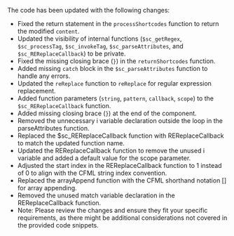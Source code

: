 
The code has been updated with the following changes:
- Fixed the return statement in the `processShortcodes` function to return the modified `content`.
- Updated the visibility of internal functions (`$sc_getRegex`, `$sc_processTag`, `$sc_invokeTag`, `$sc_parseAttributes`, and `$sc_REReplaceCallback`) to be private.
- Fixed the missing closing brace (`}`) in the `returnShortcodes` function.
- Added missing `catch` block in the `$sc_parseAttributes` function to handle any errors.
- Updated the `reReplace` function to `reReplace` for regular expression replacement.
- Added function parameters (`string`, `pattern`, `callback`, `scope`) to the `$sc_REReplaceCallback` function.
- Added missing closing brace (`}`) at the end of the component.
- Removed the unnecessary i variable declaration outside the loop in the parseAttributes function.
- Replaced the $sc_REReplaceCallback function with REReplaceCallback to match the updated function name.
- Updated the REReplaceCallback function to remove the unused i variable and added a default value for the scope parameter.
- Adjusted the start index in the REReplaceCallback function to 1 instead of 0 to align with the CFML string index convention.
- Replaced the arrayAppend function with the CFML shorthand notation [] for array appending.
- Removed the unused match variable declaration in the REReplaceCallback function.
- Note: Please review the changes and ensure they fit your specific requirements, as there might be additional considerations not covered in the provided code snippets.
